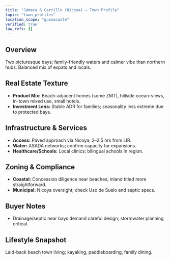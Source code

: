 ```yaml
---
title: "Sámara & Carrillo (Nicoya) — Town Profile"
topic: "town_profiles"
location_scope: "guanacaste"
verified: true
law_refs: []
---
```


## Overview
Two picturesque bays; family-friendly waters and calmer vibe than northern hubs. Balanced mix of expats and locals.

## Real Estate Texture
- **Product Mix:** Beach-adjacent homes (some ZMT), hillside ocean-views, in-town mixed use, small hotels.
- **Investment Lens:** Stable ADR for families; seasonality less extreme due to protected bays.

## Infrastructure & Services
- **Access:** Paved approach via Nicoya; 2–2.5 hrs from LIR.
- **Water:** ASADA networks; confirm capacity for expansions.
- **Healthcare/Schools:** Local clinics; bilingual schools in region.

## Zoning & Compliance
- **Coastal:** Concession diligence near beaches; inland titled more straightforward.
- **Municipal:** Nicoya oversight; check Uso de Suelo and septic specs.

## Buyer Notes
- Drainage/septic near bays demand careful design; stormwater planning critical.

## Lifestyle Snapshot
Laid-back beach town living; kayaking, paddleboarding, family dining.